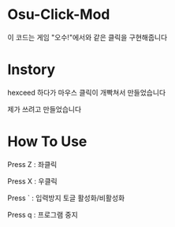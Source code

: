 # Osu-Click-Mod
이 코드는 게임 "오수!"에서와 같은 클릭을 구현해줍니다

# Instory

hexceed 하다가 마우스 클릭이 개빡쳐서 만들었습니다


제가 쓰려고 만들었습니다
# How To Use
Press Z : 좌클릭


Press X : 우클릭


Press ` : 입력방지 토글 활성화/비활성화


Press q : 프로그램 중지
